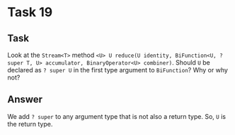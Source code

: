 # Task 19
## Task
Look at the `Stream<T>` method 
`<U> U reduce(U identity, BiFunction<U, ? super T, U> accumulator, BinaryOperator<U> combiner)`. Should `U` be declared 
as `? super U` in the first type argument to `BiFunction`? Why or why not?

## Answer
We add `? super` to any argument type that is not also a return type. So, `U` is the return type.